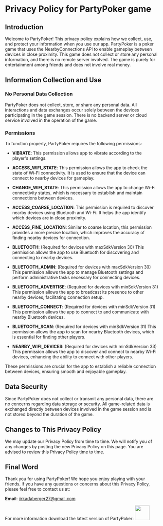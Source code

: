 # Privacy Policy for PartyPoker game

## Introduction

Welcome to PartyPoker! This privacy policy explains how we collect, use, and protect your information when you use our app. PartyPoker is a poker game that uses the NearbyConnections API to enable gameplay between devices in close proximity. This game does not collect or store any personal information, and there is no remote server involved. The game is purely for entertainment among friends and does not involve real money.

## Information Collection and Use

### No Personal Data Collection
PartyPoker does not collect, store, or share any personal data. All interactions and data exchanges occur solely between the devices participating in the game session. There is no backend server or cloud service involved in the operation of the game.

### Permissions
To function properly, PartyPoker requires the following permissions:

- **VIBRATE**: This permission allows app to vibrate according to the player's settings.
 
- **ACCESS_WIFI_STATE**: This permission allows the app to check the state of Wi-Fi connectivity. It is used to ensure that the device can connect to nearby devices for gameplay.
  
- **CHANGE_WIFI_STATE**: This permission allows the app to change Wi-Fi connectivity states, which is necessary to establish and maintain connections between devices.
  
- **ACCESS_COARSE_LOCATION**: This permission is required to discover nearby devices using Bluetooth and Wi-Fi. It helps the app identify which devices are in close proximity.
  
- **ACCESS_FINE_LOCATION**: Similar to coarse location, this permission provides a more precise location, which improves the accuracy of finding nearby devices for connection.
  
- **BLUETOOTH**: (Required for devices with maxSdkVersion 30) This permission allows the app to use Bluetooth for discovering and connecting to nearby devices.
  
- **BLUETOOTH_ADMIN**: (Required for devices with maxSdkVersion 30) This permission allows the app to manage Bluetooth settings and perform administrative tasks necessary for connecting devices.
  
- **BLUETOOTH_ADVERTISE**: (Required for devices with minSdkVersion 31) This permission allows the app to broadcast its presence to other nearby devices, facilitating connection setup.
  
- **BLUETOOTH_CONNECT**: (Required for devices with minSdkVersion 31) This permission allows the app to connect to and communicate with nearby Bluetooth devices.
  
- **BLUETOOTH_SCAN**: (Required for devices with minSdkVersion 31) This permission allows the app to scan for nearby Bluetooth devices, which is essential for finding other players.
  
- **NEARBY_WIFI_DEVICES**: (Required for devices with minSdkVersion 33) This permission allows the app to discover and connect to nearby Wi-Fi devices, enhancing the ability to connect with other players.

These permissions are crucial for the app to establish a reliable connection between devices, ensuring smooth and enjoyable gameplay.

## Data Security
Since PartyPoker does not collect or transmit any personal data, there are no concerns regarding data storage or security. All game-related data is exchanged directly between devices involved in the game session and is not stored beyond the duration of the game.

## Changes to This Privacy Policy

We may update our Privacy Policy from time to time. We will notify you of any changes by posting the new Privacy Policy on this page. You are advised to review this Privacy Policy time to time.

## Final Word

Thank you for using PartyPoker! We hope you enjoy playing with your friends. If you have any questions or concerns about this Privacy Policy, please feel free to contact us at:


**Email**: jirkadaberger27@gmail.com

For more information download the latest version of PartyPoker:
[<img src="http://pluspng.com/img-png/get-it-on-google-play-badge-png-open-2000.png" height="48">](https://play.google.com/store/apps/details?id=com.dabi.partypoker)
